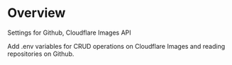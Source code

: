 # Overview

Settings for Github, Cloudflare Images API

Add .env variables for CRUD operations on Cloudflare Images and reading repositories on Github.
